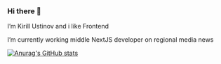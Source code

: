 ### Hi there 👋

<!--
**YKMman/YKMman** is a ✨ _special_ ✨ repository because its `README.md` (this file) appears on your GitHub profile.

Here are some ideas to get you started:

- 🔭 I’m currently working on ...
- 🌱 I’m currently learning ...
- 👯 I’m looking to collaborate on ...
- 🤔 I’m looking for help with ...
- 💬 Ask me about ...
- 📫 How to reach me: ...
- 😄 Pronouns: ...
- ⚡ Fun fact: ...
-->
I’m Kirill Ustinov and i like Frontend 

I’m currently working middle NextJS developer on regional media news

[![Anurag's GitHub stats](https://github-readme-stats.vercel.app/api/top-langs?username=YKMman&count_weight=0.3&show_icons=true&theme=radical)](https://github.com/anuraghazra/github-readme-stats)

